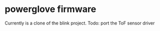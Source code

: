 powerglove firmware
=====

Currently is a clone of the blink project.
Todo: port the ToF sensor driver
